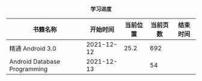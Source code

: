 <center><b>学习进度</b></center>

| 书籍名称                     | 开始时间   | 当前位置 | 当前页数 | 结束时间 |
| ---------------------------- | ---------- | -------- | -------- | -------- |
| 精通 Android 3.0             | 2021-12-12 | 25.2     | 692      |          |
| Android Database Programming | 2021-12-13 |          | 54       |          |

